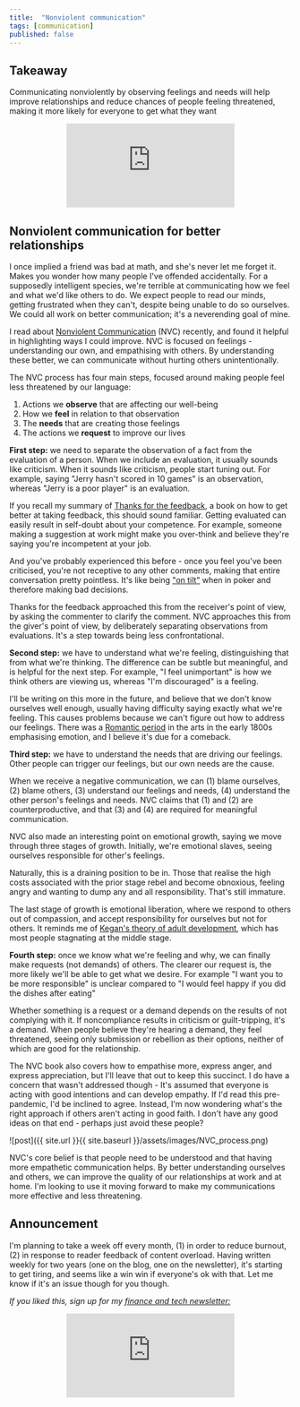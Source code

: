 ```yaml
---
title:  "Nonviolent communication"  
tags: [communication]
published: false
---
```


## Takeaway

Communicating nonviolently by observing feelings and needs will help improve relationships and reduce chances of people feeling threatened, making it more likely for everyone to get what they want

<style>
      .iframe-container {
        overflow: hidden;        
        padding-top: 50%; <!-- Calculated from the aspect ration of the content (in case of 16:9 it is 9/16= 0.5625) -->
        position: relative;
      }
      .iframe-container iframe { 
         border: 0;
         height: 100%; <!-- Finally, width and height are set to 100% so the iframe takes up 100% of the containers space. -->
         left: 0;
         position: absolute;
         top: 0;
         width: 100%;
         display: block;
         margin: 0 auto; <!-- center image -->
      }
      <!-- 4x3 Aspect Ratio -->
      .iframe-container-4x3 {
        padding-top: 75%;
      }
</style> 

<div class="iframe-container-4x3">
  <p align="center"><iframe src="https://avoidboringpeople.substack.com/embed" frameborder="0" scrolling="no"> </iframe></p>
</div>

## Nonviolent communication for better relationships

I once implied a friend was bad at math, and she's never let me forget it. Makes you wonder how many people I've offended accidentally. For a supposedly intelligent species, we're terrible at communicating how we feel and what we'd like others to do. We expect people to read our minds, getting frustrated when they can't, despite being unable to do so ourselves. We could all work on better communication; it's a neverending goal of mine.

I read about [Nonviolent Communication](https://www.amazon.com/Nonviolent-Communication-Language-Life-Changing-Relationships/dp/189200528X "NVC") (NVC) recently, and found it helpful in highlighting ways I could improve. NVC is focused on feelings - understanding our own, and empathising with others. By understanding these better, we can communicate without hurting others unintentionally. 

The NVC process has four main steps, focused around making people feel less threatened by our language:

1. Actions we **observe** that are affecting our well-being
2. How we **feel** in relation to that observation
3. The **needs** that are creating those feelings
4. The actions we **request** to improve our lives

**First step:** we need to separate the observation of a fact from the evaluation of a person. When we include an evaluation, it usually sounds like criticism. When it sounds like criticism, people start tuning out. For example, saying "Jerry hasn't scored in 10 games" is an observation, whereas "Jerry is a poor player" is an evaluation.

If you recall my summary of [Thanks for the feedback](https://www.leonlinsx.com/thanks-for-the-feedback/ "feedback"), a book on how to get better at taking feedback, this should sound familiar. Getting evaluated can easily result in self-doubt about your competence. For example, someone making a suggestion at work might make you over-think and believe they're saying you're incompetent at your job.

And you've probably experienced this before - once you feel you've been criticised, you're not receptive to any other comments, making that entire conversation pretty pointless. It's like being ["on tilt"](https://en.wikipedia.org/wiki/Tilt_(poker) "tilt") when in poker and therefore making bad decisions.  

Thanks for the feedback approached this from the receiver's point of view, by asking the commenter to clarify the comment. NVC approaches this from the giver's point of view, by deliberately separating observations from evaluations. It's a step towards being less confrontational.

**Second step:** we have to understand what we're feeling, distinguishing that from what we're thinking. The difference can be subtle but meaningful, and is helpful for the next step. For example, "I feel unimportant" is how we think others are viewing us, whereas "I'm discouraged" is a feeling.

I'll be writing on this more in the future, and believe that we don't know ourselves well enough, usually having difficulty saying exactly what we're feeling. This causes problems because we can't figure out how to address our feelings. There was a [Romantic period](https://en.wikipedia.org/wiki/Romanticism "romantic") in the arts in the early 1800s emphasising emotion, and I believe it's due for a comeback.

**Third step:** we have to understand the needs that are driving our feelings. Other people can trigger our feelings, but our own needs are the cause. 

When we receive a negative communication, we can (1) blame ourselves, (2) blame others, (3) understand our feelings and needs, (4) understand the other person's feelings and needs. NVC claims that (1) and (2) are counterproductive, and that (3) and (4) are required for meaningful communication. 

NVC also made an interesting point on emotional growth, saying we move through three stages of growth. Initially, we're emotional slaves, seeing ourselves responsible for other's feelings. 

Naturally, this is a draining position to be in. Those that realise the high costs associated with the prior stage rebel and become obnoxious, feeling angry and wanting to dump any and all responsibility. That's still immature. 

The last stage of growth is emotional liberation, where we respond to others out of compassion, and accept responsibility for ourselves but not for others. It reminds me of [Kegan's theory of adult development](https://avoidboringpeople.substack.com/p/dont-die-as-a-caterpillar "kegan"), which has most people stagnating at the middle stage.

**Fourth step:** once we know what we're feeling and why, we can finally make requests (not demands) of others. The clearer our request is, the more likely we'll be able to get what we desire. For example "I want you to be more responsible" is unclear compared to "I would feel happy if you did the dishes after eating"

Whether something is a request or a demand depends on the results of not complying with it. If noncompliance results in criticism or guilt-tripping, it's a demand. When people believe they're hearing a demand, they feel threatened, seeing only submission or rebellion as their options, neither of which are good for the relationship.

The NVC book also covers how to empathise more, express anger, and express appreciation, but I'll leave that out to keep this succinct. I do have a concern that wasn't addressed though - It's assumed that everyone is acting with good intentions and can develop empathy. If I'd read this pre-pandemic, I'd be inclined to agree. Instead, I'm now wondering what's the right approach if others aren't acting in good faith. I don't have any good ideas on that end - perhaps just avoid these people?

![post]({{ site.url }}{{ site.baseurl }}/assets/images/NVC_process.png)

NVC's core belief is that people need to be understood and that having more empathetic communication helps. By better understanding ourselves and others, we can improve the quality of our relationships at work and at home. I'm looking to use it moving forward to make my communications more effective and less threatening.

## Announcement

I'm planning to take a week off every month, (1) in order to reduce burnout, (2) in response to reader feedback of content overload. Having written weekly for two years (one on the blog, one on the newsletter), it's starting to get tiring, and seems like a win win if everyone's ok with that. Let me know if it's an issue though for you though.

*If you liked this, sign up for my [finance and tech newsletter:](https://avoidboringpeople.substack.com/ "ABP")*

<div class="iframe-container-4x3">
  <p align="center"><iframe src="https://avoidboringpeople.substack.com/embed" frameborder="0" scrolling="no"> </iframe></p>
</div>
